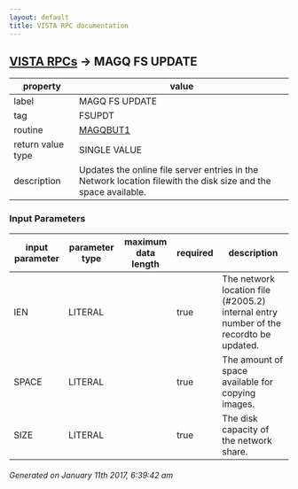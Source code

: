 ```yaml
---
layout: default
title: VISTA RPC documentation
---
```




## [VISTA RPCs](TableOfContent.md) &#8594; MAGQ FS UPDATE 

 property | value 
--- | --- 
 label | MAGQ FS UPDATE
 tag | FSUPDT
 routine | [MAGQBUT1](http://code.osehra.org/dox/Routine_MAGQBUT1_source.html)
 return value type | SINGLE VALUE
 description | Updates the online file server entries in the Network location filewith the disk size and the space available.

### Input Parameters

| input parameter | parameter type | maximum data length | required | description | 
| --- | --- | --- | --- | --- | 
| IEN | LITERAL |  | true | The network location file (#2005.2) internal entry number of the recordto be updated.  | 
| SPACE | LITERAL |  | true | The amount of space available for copying images. | 
| SIZE | LITERAL |  | true | The disk capacity of the network share. | 




 ###### Generated on January 11th 2017, 6:39:42 am